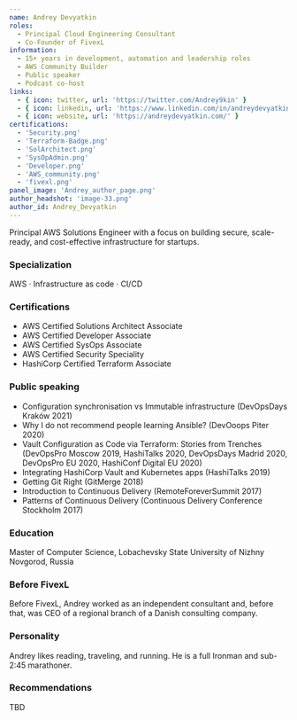 ```yaml
---
name: Andrey Devyatkin
roles:
  - Principal Cloud Engineering Consultant
  - Co-Founder of FivexL
information:
  - 15+ years in development, automation and leadership roles
  - AWS Community Builder
  - Public speaker
  - Podcast co-host
links:
  - { icon: twitter, url: 'https://twitter.com/Andrey9kin' }
  - { icon: linkedin, url: 'https://www.linkedin.com/in/andreydevyatkin/' }
  - { icon: website, url: 'https://andreydevyatkin.com/' }
certifications:
  - 'Security.png'
  - 'Terraform-Badge.png'
  - 'SolArchitect.png'
  - 'SysOpAdmin.png'
  - 'Developer.png'
  - 'AWS_community.png'
  - 'fivexl.png'
panel_image: 'Andrey_author_page.png'
author_headshot: 'image-33.png'
author_id: Andrey_Devyatkin
---
```

Principal AWS Solutions Engineer with a focus on building secure, scale-ready, and cost-effective infrastructure for startups.

### Specialization

AWS · Infrastructure as code · CI/CD

### Certifications
* AWS Certified Solutions Architect Associate
* AWS Certified Developer Associate
* AWS Certified SysOps Associate
* AWS Certified Security Speciality
* HashiCorp Certified Terraform Associate

### Public speaking
- Configuration synchronisation vs Immutable infrastructure (DevOpsDays Kraków 2021)
- Why I do not recommend people learning Ansible? (DevOoops Piter 2020)
- Vault Configuration as Code via Terraform: Stories from Trenches (DevOpsPro Moscow 2019, HashiTalks 2020, DevOpsDays Madrid 2020, DevOpsPro EU 2020, HashiConf Digital EU 2020)
- Integrating HashiCorp Vault and Kubernetes apps (HashiTalks 2019)
- Getting Git Right (GitMerge 2018)
- Introduction to Continuous Delivery (RemoteForeverSummit 2017)
- Patterns of Continuous Delivery (Continuous Delivery Conference Stockholm 2017)

### Education
Master of Computer Science, Lobachevsky State University of Nizhny Novgorod, Russia

### Before FivexL
Before FivexL, Andrey worked as an independent consultant and, before that, was CEO of a regional branch of a Danish consulting company.

### Personality
Andrey likes reading, traveling, and running. He is a full Ironman and sub-2:45 marathoner.

### Recommendations
TBD